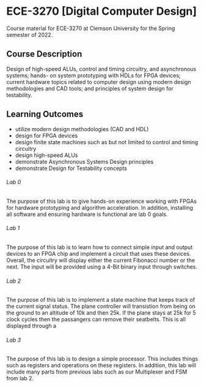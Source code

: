 # ECE-3270 [Digital Computer Design]
 Course material for ECE-3270 at Clemson University for the Spring semester of 2022.

## Course Description
Design of high-speed ALUs, control and timing circuitry, and asynchronous systems; hands-
on  system  prototyping  with  HDLs  for  FPGA  devices;  current  hardware  topics  related  to 
computer design using modern design methodologies and CAD tools; and principles of system 
design for testability.

## Learning Outcomes
- utilize modern design methodologies (CAD and HDL) 
- design for FPGA devices 
- design finite state machines such as but not limited to control and timing circuitry 
- design high-speed ALUs 
- demonstrate Asynchronous Systems Design principles 
- demonstrate Design for Testability concepts

###### Lab 0
The purpose of this lab is to give hands-on experience working with FPGAs for hardware prototyping and algorithm acceleration. In addition, installing all software and ensuring hardware is functional are lab 0 goals.

###### Lab 1
The purpose of this lab is to learn how to connect simple input and output devices to an FPGA chip and implement a circuit that uses these devices. Overall, the circuitry will display either the current Fibonacci number or the next. The input will be provided using a 4-Bit binary input through switches.

###### Lab 2
The purpose of this lab is to implement a state machine that keeps track of the current signal status. The plane controller will transistion from being on the ground to an altitude of 10k and then 25k. If the plane stays at 25k for 5 clock cycles then the passangers can remove their seatbelts. This is all displayed through a 

###### Lab 3
The purpose of this lab is to design a simple processor. This includes things such as registers and operations on these registers. In addition, this lab will include many parts from previous labs such as our Multiplexer and FSM from lab 2.
